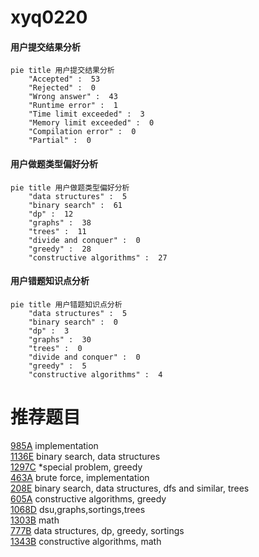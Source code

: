 # xyq0220

<!-- tabs:start -->



#### **用户提交结果分析**

```mermaid
pie title 用户提交结果分析
    "Accepted" :  53
    "Rejected" :  0
    "Wrong answer" :  43
    "Runtime error" :  1
    "Time limit exceeded" :  3
    "Memory limit exceeded" :  0
    "Compilation error" :  0
    "Partial" :  0
```

#### **用户做题类型偏好分析**

```mermaid
pie title 用户做题类型偏好分析
    "data structures" :  5
    "binary search" :  61
    "dp" :  12
    "graphs" :  38
    "trees" :  11
    "divide and conquer" :  0
    "greedy" :  28
    "constructive algorithms" :  27
```
#### **用户错题知识点分析**

```mermaid
pie title 用户错题知识点分析
    "data structures" :  5
    "binary search" :  0
    "dp" :  3
    "graphs" :  30
    "trees" :  0
    "divide and conquer" :  0
    "greedy" :  5
    "constructive algorithms" :  4
```



<!-- tabs:end -->
# 推荐题目
[985A](https://codeforces.com/contest/985/problem/A)		implementation		  
[1136E](https://codeforces.com/contest/1136/problem/E)		binary search,
                        data structures		  
[1297C](https://codeforces.com/contest/1297/problem/C)		*special problem,
                        greedy		  
[463A](https://codeforces.com/contest/463/problem/A)		brute force,
                        implementation		  
[208E](https://codeforces.com/contest/208/problem/E)		binary search,
                        data structures,
                        dfs and similar,
                        trees		  
[605A](https://codeforces.com/contest/605/problem/A)		constructive algorithms,
                        greedy		  
[1068D](https://codeforces.com/contest/1068/problem/D)		dsu,graphs,sortings,trees		  
[1303B](https://codeforces.com/contest/1303/problem/B)		math		  
[777B](https://codeforces.com/contest/777/problem/B)		data structures,
                        dp,
                        greedy,
                        sortings		  
[1343B](https://codeforces.com/contest/1343/problem/B)		constructive algorithms,
                        math		  
